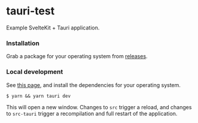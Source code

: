 # tauri-test

Example SvelteKit + Tauri application.

### Installation

Grab a package for your operating system from [releases](https://github.com/jprochazk/tauri-test/releases). 

### Local development

See [this page](https://tauri.studio/en/docs/getting-started/intro#setting-up-your-environment), and install the dependencies for your operating system.

```
$ yarn && yarn tauri dev
```

This will open a new window. Changes to `src` trigger a reload, and changes to `src-tauri` trigger a recompilation and full restart of the application.